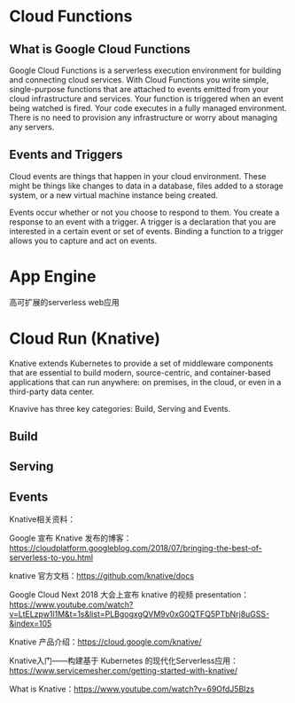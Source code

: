 
# Cloud Functions
## What is Google Cloud Functions
Google Cloud Functions is a serverless execution environment for building and connecting cloud services. With Cloud Functions you write simple, single-purpose functions that are attached to events emitted from your cloud infrastructure and services. Your function is triggered when an event being watched is fired. Your code executes in a fully managed environment. There is no need to provision any infrastructure or worry about managing any servers.

## Events and Triggers
Cloud events are things that happen in your cloud environment. These might be things like changes to data in a database, files added to a storage system, or a new virtual machine instance being created.

Events occur whether or not you choose to respond to them. You create a response to an event with a trigger. A trigger is a declaration that you are interested in a certain event or set of events. Binding a function to a trigger allows you to capture and act on events. 

# App Engine 
高可扩展的serverless web应用

# Cloud Run (Knative)
Knative extends Kubernetes to provide a set of middleware components that are essential to build modern, source-centric, and container-based applications that can run anywhere: on premises, in the cloud, or even in a third-party data center.

Knavive has three key categories: Build, Serving and Events.

## Build

## Serving

## Events

Knative相关资料：

Google 宣布 Knative 发布的博客：https://cloudplatform.googleblog.com/2018/07/bringing-the-best-of-serverless-to-you.html

knative 官方文档：https://github.com/knative/docs

Google Cloud Next 2018 大会上宣布 knative 的视频 presentation：https://www.youtube.com/watch?v=LtELzpw1l1M&t=1s&list=PLBgogxgQVM9v0xG0QTFQ5PTbNrj8uGSS-&index=105

Knative 产品介绍：https://cloud.google.com/knative/

Knative入门——构建基于 Kubernetes 的现代化Serverless应用：https://www.servicemesher.com/getting-started-with-knative/

What is Knative：https://www.youtube.com/watch?v=69OfdJ5BIzs
